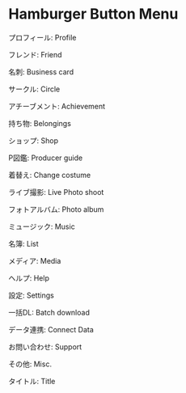 # Hamburger Button Menu
プロフィール: Profile

フレンド: Friend

名刺: Business card

サークル: Circle

アチーブメント: Achievement

持ち物: Belongings

ショップ: Shop

P図鑑: Producer guide

着替え: Change costume

ライブ撮影: Live Photo shoot

フォトアルバム: Photo album

ミュージック: Music

名簿: List

メディア: Media

ヘルプ: Help

設定: Settings

一括DL: Batch download

データ連携: Connect Data

お問い合わせ: Support

その他: Misc.

タイトル: Title